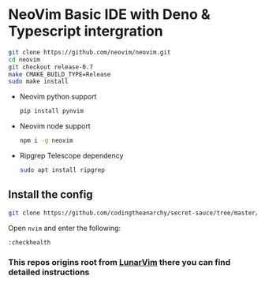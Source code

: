 # NeoVim Basic IDE with Deno & Typescript intergration
```sh
git clone https://github.com/neovim/neovim.git
cd neovim
git checkout release-0.7
make CMAKE_BUILD_TYPE=Release
sudo make install
```

- Neovim python support

  ```sh
  pip install pynvim
  ```

- Neovim node support

  ```sh
  npm i -g neovim
  ```

- Ripgrep Telescope dependency 

  ```sh
  sudo apt install ripgrep
  ```

## Install the config

```sh
git clone https://github.com/codingtheanarchy/secret-sauce/tree/master/nvim ~/.config/nvim
```

Open `nvim` and enter the following:

```
:checkhealth
```

### This repos origins root from [LunarVim](https://github.com/LunarVim/nvim-basic-ide) there you can find detailed instructions
